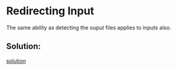 # Redirecting Input

The same ability as detecting the ouput files applies to inputs also.


## Solution:
[solution](05_Redirecting_Input.png)
